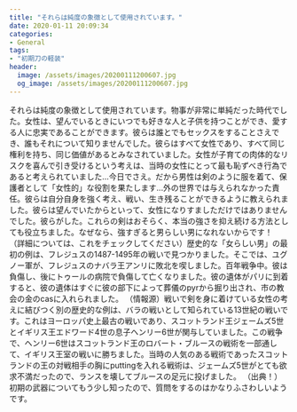 ```yaml
---
title: "それらは純度の象徴として使用されています。"
date: 2020-01-11 20:09:34
categories:
- General
tags:
- "初期刀の軽装"
header:
  image: /assets/images/20200111200607.jpg
  og_image: /assets/images/20200111200607.jpg
---
```


それらは純度の象徴として使用されています。物事が非常に単純だった時代でした。女性は、望んでいるときにいつでも好きな人と子供を持つことができ、愛する人に忠実であることができます。彼らは誰とでもセックスをすることさえでき、誰もそれについて知りませんでした。彼らはすべて女性であり、すべて同じ権利を持ち、同じ価値があるとみなされていました。女性が子育ての肉体的なリスクを喜んで引き受けるという考えは、当時の女性にとって最も恥ずべき行為であると考えられていました…今日でさえ。だから男性は剣のように服を着て、保護者として「女性的」な役割を果たします...外の世界では与えられなかった責任。彼らは自分自身を強く考え、戦い、生き残ることができるように教えられました。彼らは望んでいたからといって、女性になりすましただけではありませんでした。彼らがした。これらの剣はおそらく、本当の強さを抑え続ける方法としても役立ちました。なぜなら、強すぎると男らしい男になれないからです！ （詳細については、これをチェックしてください）歴史的な「女らしい男」の最初の例は、フレジュスの1487-1495年の戦いで見つかりました。そこでは、ユグノー軍が、フレジュスのナバラ王アンリに敗北を喫しました。百年戦争中。彼は負傷し、後にトゥールの病院で負傷して亡くなりました。彼の遺体がパリに到着すると、彼の遺体はすぐに彼の部下によって葬儀のpyrから掘り出され、市の教会の金のcasに入れられました。 （情報源）戦いで剣を身に着けている女性の考えに結びつく別の歴史的な例は、バラの戦いとして知られている13世紀の戦いです。これはヨーロッパ史上最古の戦いであり、スコットランド王ジェームズ5世とイギリス王エドワード4世の息子ヘンリー6世が関与していました。この戦争で、ヘンリー6世はスコットランド王のロバート・ブルースの戦術を一部通して、イギリス王室の戦いに勝ちました。当時の人気のある戦術であったスコットランドの王の対戦相手の胸にputtingを入れる戦術は、ジェームズ5世がとても欲求不満だったので、ランスを壊してブルースの足元に投げました。 （出典！）初期の武器についてもう少し知ったので、質問をするのはかなりふさわしいようです。
